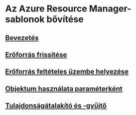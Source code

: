 # Az Azure Resource Manager-sablonok bővítése
## [Bevezetés](./index.md)
## [Erőforrás frissítése](./update-resource.md)
## [Erőforrás feltételes üzembe helyezése](./conditional-deploy.md)
## [Objektum használata paraméterként](./objects-as-parameters.md)
## [Tulajdonságátalakító és -gyűjtő](./collector.md)
